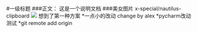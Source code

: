 #一级标题
###正文：
   这是一个说明文档
###美女图片
x-special/nautilus-clipboard
![](/home/lgg/lgg_study/Thread_exercise_file/2/yun.jpg)
想到了第一种方案
*一点小的改动
change by alex
*pycharm改动测试
*git remote add origin 
